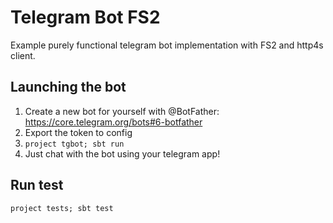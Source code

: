 # Telegram Bot FS2

Example purely functional telegram bot implementation with FS2 and http4s client.

## Launching the bot

1. Create a new bot for yourself with @BotFather: https://core.telegram.org/bots#6-botfather
2. Export the token to config
3. `project tgbot; sbt run`
4. Just chat with the bot using your telegram app!

## Run test

```
project tests; sbt test
```

